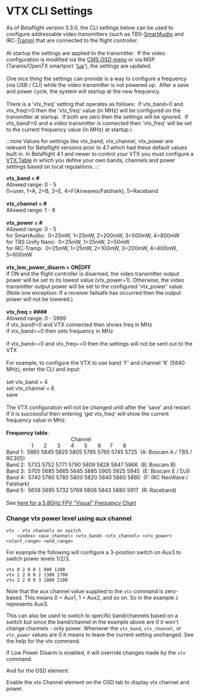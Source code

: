 # VTX CLI Settings

As of Betaflight version 3.3.0, the CLI settings below can be used to
configure addressable video transmitters (such as
TBS-[SmartAudio](Unify-Smartaudio)
and
IRC-[Tramp](IRC-Tramp)[)](IRC-Tramp)
that are connected to the flight controller.\
 \
 At startup the settings are applied to the transmitter.  If the video
configuration is modified via the [CMS OSD
menu](Unify-Smartaudio#smartaudio-cms-guide)
or via MSP (Taranis/OpenTX smartport
'[lua](https://github.com/betaflight/betaflight-tx-lua-scripts)'), the
settings are updated.\
 \
 One nice thing the settings can provide is a way to configure a
frequency (via USB / CLI) while the video transmitter is not powered
up.  After a save and power cycle, the system will startup at the new
frequency.\
 \
 There is a 'vtx_freq' setting that operates as follows:  If
vtx_band=0 and vtx_freq!=0 then the 'vtx_freq' value (in MHz) will be
configured on the transmitter at startup.  If both are zero then the
settings will be ignored.  If vtx_band!=0 and a video transmitter is
connected then 'vtx_freq' will be set to the current frequency value
(in MHz) at startup.\

:::note
Values for settings like vtx_band, vtx_channel, vtx_power are relevant for Betaflight versions prior to 4.1 which had these default values built in. In Betaflight 4.1 and newer to control your VTX you must configure a [VTX Table](../archive/VTX-tables) in which you define your own bands, channels and power settings based on local regulations.
:::

**vtx_band = \#**\
 Allowed range: 0 - 5\
 0=user, 1=A, 2=B, 3=E, 4=F(Airwaves/Fatshark), 5=Raceband\
 \
**vtx_channel = \#**\
 Allowed range: 1 - 8\
 \
**vtx_power = \#**\
 Allowed range: 0 - 5\
 for SmartAudio:  0=25mW, 1=25mW, 2=200mW, 3=500mW, 4=800mW\
 for TBS Unify Nano:  0=25mW, 1=25mW, 2=50mW\
 for IRC-Tramp:  0=25mW, 1=25mW, 2=100mW, 3=200mW, 4=400mW, 5=600mW\
 \
**vtx_low_power_disarm = ON|OFF**\
If ON and the flight controller is disarmed, the video transmitter output power will be set to its lowest value (vtx_power=1). Otherwise, the video transmitter output power will be set to the configured 'vtx_power' value. (Note one exception: If a receiver failsafe has occurred then the output power will not be lowered.)\
 \
**vtx_freq = \#\#\#\#**\
 Allowed range: 0 - 5999\
 if vtx_band!=0 and VTX connected then shows freq in MHz\
 if vtx_band==0 then sets frequency in MHz\
 \
 if vtx_band==0 and vtx_freq==0 then the settings will not be sent out
to the VTX\
 \
 For example, to configure the VTX to use band 'F' and channel '6' (5840
MHz), enter the CLI and input:\
 \
 set vtx_band = 4\
 set vtx_channel = 6\
 save\
 \
 The VTX configuration will not be changed until after the 'save' and
restart.  If it is successful then entering 'get vtx_freq' will show
the current frequency value in MHz.\
 \
 **Frequency table**:\
                                            Channel\
                  1       2       3       4       5       6      7       8\
 Band 1:  5865 5845 5825 5805 5785 5765 5745 5725  (A: Boscam A / TBS /
RC305)\
 Band 2:  5733 5752 5771 5790 5809 5828 5847 5866  (B: Boscam B)\
 Band 3:  5705 5685 5665 5645 5885 5905 5925 5945  (E: Boscam E / DJI)\
 Band 4:  5740 5760 5780 5800 5820 5840 5860 5880  (F: IRC NexWave /
Fatshark)\
 Band 5:  5658 5695 5732 5769 5806 5843 5880 5917  (R: Raceband)\
 \
 See [here for a 5.8GHz FPV "Visual" Frequency
Chart](http://www.etheli.com/freq/FPV_5.8GHz_Freqs.jpg)

### Change vtx power level using aux channel

```
vtx - vtx channels on switch
	<index> <aux_channel> <vtx_band> <vtx_channel> <vtx_power> <start_range> <end_range>
```

For example the following will configure a 3-position switch on Aux3 to switch power levels 1/2/3.

```
vtx 0 2 0 0 1 900 1200
vtx 1 2 0 0 2 1300 1700
vtx 2 2 0 0 3 1800 2100
```

Note that the aux channel value supplied to the `vtx` command is zero-based. This means 0 = Aux1, 1 = Aux2, and so on. So in the example `2` represents Aux3.

This can also be used to switch to specific band/channels based on a switch but since the band/channel in the example above are 0 it won't change channels - only power. Whenever the `vtx_band`, `vtx_channel`, or `vtx_power` values are 0 it means to leave the current setting unchanged. See the help for the vtx command.

If Low Power Disarm is enabled, it will override changes made by the `vtx` command.

And for the OSD element:

Enable the vtx Channel element on the OSD tab to display vtx channel and power.
